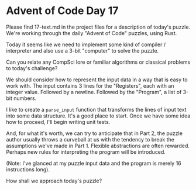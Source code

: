 # Advent of Code Day 17

Please find 17-text.md in the project files for a description of today's puzzle.
We're working through the daily "Advent of Code" puzzles, using Rust.

Today it seems like we need to implement some kind of compiler / interpreter and also use a 3-bit "computer" to solve the puzzle.

Can you relate any CompSci lore or familiar algorithms or classical problems to today's challenge?

We should consider how to represent the input data in a way that is easy to work with.
The input contains 3 lines for the "Registers", each with an integer value. Followed by a newline.
Followed by the "Program", a list of 3-bit numbers.

I like to create a `parse_input` function that transforms the lines of input text into some data structure. It's a good place to start. Once we have some idea how to proceed, I'll begin writing unit tests.

And, for what it's worth, we can try to anticipate that in Part 2, the puzzle author usually throws a curveball at us with the tendency to break the assumptions we've made in Part 1. Flexible abstractions are often rewarded.
Perhaps new rules for interpreting the program will be introduced.

(Note: I've glanced at my puzzle input data and the program is merely 16 instructions long).

How shall we approach today's puzzle?
